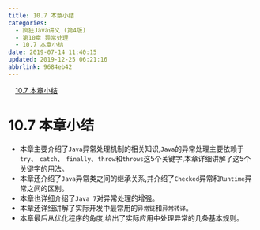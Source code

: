 ```yaml
---
title: 10.7 本章小结
categories: 
  - 疯狂Java讲义 (第4版)
  - 第10章 异常处理
  - 10.7 本章小结
date: 2019-07-14 11:40:15
updated: 2019-12-25 06:21:16
abbrlink: 9684eb42
---
```

<div id='my_toc'><a href="/JavaReadingNotes/9684eb42/#10-7-本章小结" class="header_1">10.7 本章小结</a>&nbsp;<br></div>
<style>.header_1{margin-left: 1em;}.header_2{margin-left: 2em;}.header_3{margin-left: 3em;}.header_4{margin-left: 4em;}.header_5{margin-left: 5em;}.header_6{margin-left: 6em;}</style>
<!--more-->
<script>if (navigator.platform.search('arm')==-1){document.getElementById('my_toc').style.display = 'none';}var e,p = document.getElementsByTagName('p');while (p.length>0) {e = p[0];e.parentElement.removeChild(e);}</script>

<!--end-->
# 10.7 本章小结 #
- 本章主要介绍了`Java`异常处理机制的相关知识,`Java`的异常处理主要依赖于`try`、 `catch`、 `finally`、`throw`和`throws`这5个关键字,本章详细讲解了这5个关键字的用法。
- 本章还介绍了`Java`异常类之间的继承关系,并介绍了`Checked`异常和`Runtime`异常之间的区别。
- 本章也详细介绍了`Java 7`对异常处理的增强。
- 本章还详细讲解了实际开发中最常用的`异常链`和`异常转译`。
- 本章最后从优化程序的角度,给出了实际应用中处理异常的几条基本规则。

